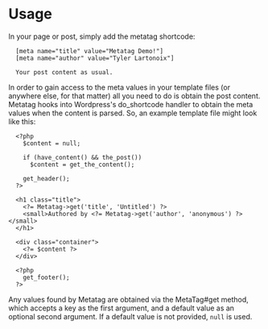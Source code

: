 # Usage

In your page or post, simply add the metatag shortcode:

```
  [meta name="title" value="Metatag Demo!"]
  [meta name="author" value="Tyler Lartonoix"]
  
  Your post content as usual.
```

In order to gain access to the meta values in your template files (or anywhere else, for that matter) all you need to do is obtain the post content. Metatag hooks into Wordpress's do_shortcode handler to obtain the meta values when the content is parsed. So, an example template file might look like this:

```
  <?php
    $content = null;
    
    if (have_content() && the_post())
      $content = get_the_content();
    
    get_header();
  ?>
  
  <h1 class="title">
    <?= Metatag->get('title', 'Untitled') ?>
    <small>Authored by <?= Metatag->get('author', 'anonymous') ?></small>
  </h1>
  
  <div class="container">
    <?= $content ?>
  </div>
  
  <?php
    get_footer();
  ?>
```

Any values found by Metatag are obtained via the MetaTag#get method, which accepts a key as the first argument, and a default value as an optional second argument. If a default value is not provided, `null` is used.
